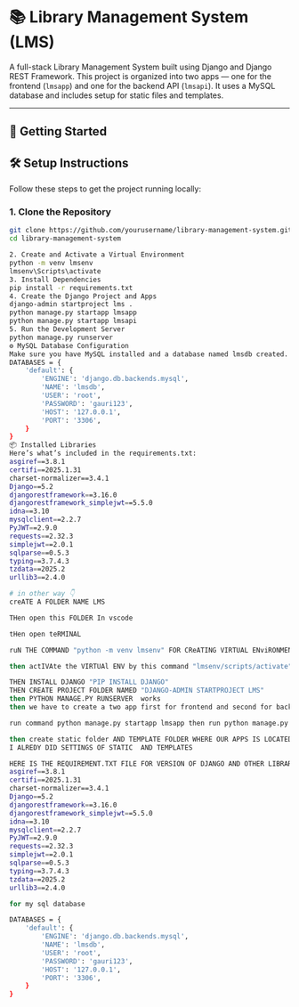 # 📚 Library Management System (LMS)

A full-stack Library Management System built using Django and Django REST Framework. This project is organized into two apps — one for the frontend (`lmsapp`) and one for the backend API (`lmsapi`). It uses a MySQL database and includes setup for static files and templates.

---

## 🚀 Getting Started

## 🛠️ Setup Instructions

Follow these steps to get the project running locally:

### 1. Clone the Repository
```bash
git clone https://github.com/yourusername/library-management-system.git
cd library-management-system

2. Create and Activate a Virtual Environment
python -m venv lmsenv
lmsenv\Scripts\activate
3. Install Dependencies
pip install -r requirements.txt
4. Create the Django Project and Apps
django-admin startproject lms .
python manage.py startapp lmsapp
python manage.py startapp lmsapi
5. Run the Development Server
python manage.py runserver
⚙️ MySQL Database Configuration
Make sure you have MySQL installed and a database named lmsdb created. Your settings.py should include the following:
DATABASES = {
    'default': {
        'ENGINE': 'django.db.backends.mysql',
        'NAME': 'lmsdb',
        'USER': 'root',
        'PASSWORD': 'gauri123',
        'HOST': '127.0.0.1',
        'PORT': '3306',
    }
}
📦 Installed Libraries
Here’s what’s included in the requirements.txt:
asgiref==3.8.1
certifi==2025.1.31
charset-normalizer==3.4.1
Django==5.2
djangorestframework==3.16.0
djangorestframework_simplejwt==5.5.0
idna==3.10
mysqlclient==2.2.7
PyJWT==2.9.0
requests==2.32.3
simplejwt==2.0.1
sqlparse==0.5.3
typing==3.7.4.3
tzdata==2025.2
urllib3==2.4.0

# in other way 👇
creATE A FOLDER NAME LMS

THen open this FOLDER In vscode

tHen open teRMINAL 

ruN THE COMMAND "python -m venv lmsenv" FOR CReATING VIRTUAL ENviRONMENT 

then actIVAte the VIRTUAl ENV by this command "lmsenv/scripts/activate"

THEN INSTALL DJANGO "PIP INSTALL DJANGO"
THEN CREATE PROJECT FOLDER NAMED "DJANGO-ADMIN STARTPROJECT LMS"
then PYTHON MANAGE.PY RUNSERVER  works 
then we have to create a two app first for frontend and second for backend

run command python manage.py startapp lmsapp then run python manage.py startapp lmsapi

then create static folder AND TEMPLATE FOLDER WHERE OUR APPS IS LOCATED MEANS IN MAIN FOLDER NAMED(lms)
I ALREDY DID SETTINGS OF STATIC  AND TEMPLATES 

HERE IS THE REQUIREMENT.TXT FILE FOR VERSION OF DJANGO AND OTHER LIBRARY
asgiref==3.8.1
certifi==2025.1.31
charset-normalizer==3.4.1
Django==5.2
djangorestframework==3.16.0
djangorestframework_simplejwt==5.5.0
idna==3.10
mysqlclient==2.2.7
PyJWT==2.9.0
requests==2.32.3
simplejwt==2.0.1
sqlparse==0.5.3
typing==3.7.4.3
tzdata==2025.2
urllib3==2.4.0

for my sql database 

DATABASES = {
    'default': {
        'ENGINE': 'django.db.backends.mysql', 
        'NAME': 'lmsdb',
        'USER': 'root',
        'PASSWORD': 'gauri123',
        'HOST': '127.0.0.1',   
        'PORT': '3306',
    }
}

 

